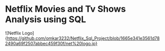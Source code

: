 # Netflix Movies and Tv Shows Analysis using SQL 
![Netflix Logo]{https://github.com/omkar3232/Netflix_Sql_Project/blob/1665e341e3561d782490a69f2507abbec459f30f/net%20logo.jp}
